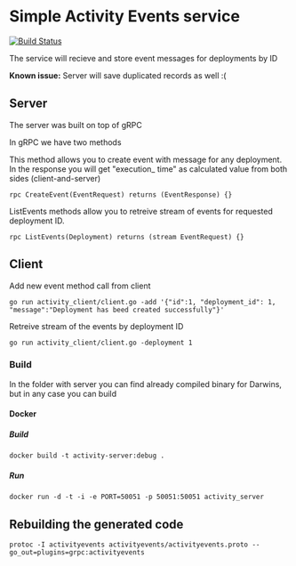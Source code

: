 # Simple Activity Events service

[![Build Status](https://cloud.drone.io/api/badges/idestis/ori-service/status.svg)](https://cloud.drone.io/idestis/ori-service)

The service will recieve and store event messages for deployments by ID

**Known issue:** Server will save duplicated records as well :(

## Server

The server was built on top of gRPC

In gRPC we have two methods

This method allows you to create event with message for any deployment.
In the response you will get "execution_ time" as calculated value from both sides (client-and-server)
```
rpc CreateEvent(EventRequest) returns (EventResponse) {}
```

ListEvents methods  allow you to retreive stream of events for requested deployment ID.

```
rpc ListEvents(Deployment) returns (stream EventRequest) {}
```

## Client

Add new event method call from client

```
go run activity_client/client.go -add '{"id":1, "deployment_id": 1, "message":"Deployment has beed created successfully"}'
```

Retreive stream of the events by deployment ID

```
go run activity_client/client.go -deployment 1
```

### Build

In the folder with server you can find already compiled binary for Darwins, but in any case you can build

#### Docker 

##### Build
```
docker build -t activity-server:debug .
```

##### Run
```
docker run -d -t -i -e PORT=50051 -p 50051:50051 activity_server
```


## Rebuilding the generated code

```
protoc -I activityevents activityevents/activityevents.proto --go_out=plugins=grpc:activityevents
```